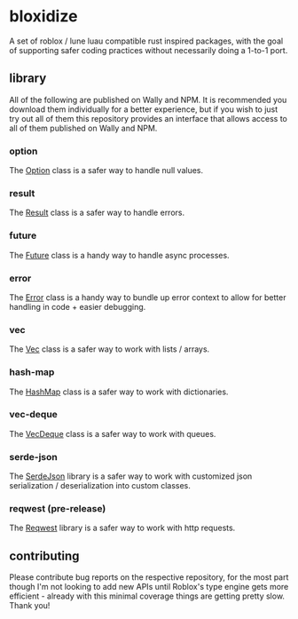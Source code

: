 # bloxidize

A set of roblox / lune luau compatible rust inspired packages, with the goal of supporting safer coding practices without necessarily doing a 1-to-1 port.

## library

All of the following are published on Wally and NPM. It is recommended you download them individually for a better experience, but if you wish to just try out all of them this repository provides an interface that allows access to all of them published on Wally and NPM.

### option

The [Option](https://github.com/nightcycle/option) class is a safer way to handle null values.

### result

The [Result](https://github.com/nightcycle/result) class is a safer way to handle errors.

### future

The [Future](https://github.com/nightcycle/future) class is a handy way to handle async processes.

### error

The [Error](https://github.com/nightcycle/error) class is a handy way to bundle up error context to allow for better handling in code + easier debugging.

### vec

The [Vec](https://github.com/nightcycle/vec) class is a safer way to work with lists / arrays.

### hash-map

The [HashMap](https://github.com/nightcycle/hash-map) class is a safer way to work with dictionaries.

### vec-deque

The [VecDeque](https://github.com/nightcycle/vec-deque) class is a safer way to work with queues.

### serde-json

The [SerdeJson](https://github.com/nightcycle/serde-json) library is a safer way to work with customized json serialization / deserialization into custom classes.

### reqwest (pre-release)

The [Reqwest](https://github.com/nightcycle/reqwest) library is a safer way to work with http requests.

## contributing

Please contribute bug reports on the respective repository, for the most part though I'm not looking to add new APIs until Roblox's type engine gets more efficient - already with this minimal coverage things are getting pretty slow. Thank you!
